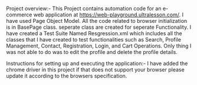 Project overview:-
This Project contains automation code for an e-commerce web application at https://web-playground.ultralesson.com/. I have used Page Object Model. All the code related to browser initialization is 
in BasePage class. seperate class are created for seperate Functionality. I have created a Test Suite Named Resgression.xml which includes all the classes that I have created 
to test functionalities such as Search, Profile Management, Contact, Registration, Login, and Cart Operations. Only thing I was not able to do was to edit the profile and delete the profile details.

Instructions for setting up and executing the application:-
I have added the chrome driver in this project if that does not support your browser please update it according to the browsers specification.

